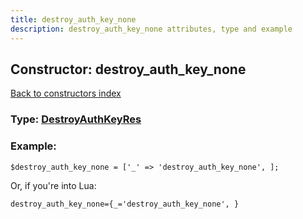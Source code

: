 ```yaml
---
title: destroy_auth_key_none
description: destroy_auth_key_none attributes, type and example
---
```

## Constructor: destroy\_auth\_key\_none  
[Back to constructors index](index.md)






### Type: [DestroyAuthKeyRes](../types/DestroyAuthKeyRes.md)


### Example:

```
$destroy_auth_key_none = ['_' => 'destroy_auth_key_none', ];
```  

Or, if you're into Lua:  


```
destroy_auth_key_none={_='destroy_auth_key_none', }

```


